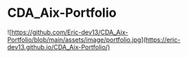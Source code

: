 # CDA_Aix-Portfolio


![https://github.com/Eric-dev13/CDA_Aix-Portfolio/blob/main/assets/image/portfolio.jpg](https://eric-dev13.github.io/CDA_Aix-Portfolio/)

[](https://eric-dev13.github.io/CDA_Aix-Portfolio/)
